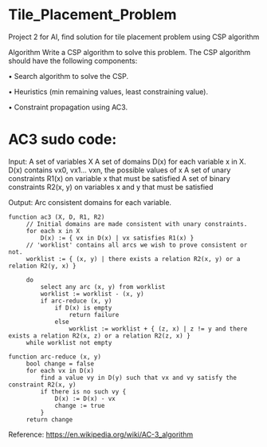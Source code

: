 # Tile_Placement_Problem
Project 2 for AI, find solution for tile placement problem using CSP algorithm

Algorithm
Write a CSP algorithm to solve this problem. 
The CSP algorithm should have the following components:

• Search algorithm to solve the CSP.

• Heuristics (min remaining values, least constraining value).

• Constraint propagation using AC3.

# AC3 sudo code:

  Input:
     A set of variables X
     A set of domains D(x) for each variable x in X. D(x) contains vx0, vx1... vxn, the possible values of x
     A set of unary constraints R1(x) on variable x that must be satisfied
     A set of binary constraints R2(x, y) on variables x and y that must be satisfied

  Output:
     Arc consistent domains for each variable.

    function ac3 (X, D, R1, R2)
         // Initial domains are made consistent with unary constraints.
         for each x in X
             D(x) := { vx in D(x) | vx satisfies R1(x) }   
         // 'worklist' contains all arcs we wish to prove consistent or not.
         worklist := { (x, y) | there exists a relation R2(x, y) or a relation R2(y, x) }

         do
             select any arc (x, y) from worklist
             worklist := worklist - (x, y)
             if arc-reduce (x, y) 
                 if D(x) is empty
                     return failure
                 else
                     worklist := worklist + { (z, x) | z != y and there exists a relation R2(x, z) or a relation R2(z, x) }
         while worklist not empty

    function arc-reduce (x, y)
         bool change = false
         for each vx in D(x)
             find a value vy in D(y) such that vx and vy satisfy the constraint R2(x, y)
             if there is no such vy {
                 D(x) := D(x) - vx
                 change := true
             }
         return change



Reference: https://en.wikipedia.org/wiki/AC-3_algorithm
